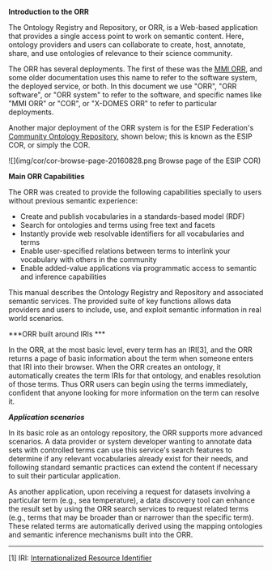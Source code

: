 **Introduction to the ORR**

The Ontology Registry and Repository, or ORR, is a Web-based application 
that provides a single access point to work on semantic content. Here, ontology providers and users can collaborate 
to create, host, annotate, share, and use ontologies of relevance to their science community.

The ORR has several deployments. The first of these was the [MMI ORR](https://mmisw.org), and some older 
documentation uses this name to refer to the software system, the deployed service, or both.
In this document we use "ORR", "ORR software", or "ORR system" to refer to the software, 
and specific names like "MMI ORR" or "COR", or "X-DOMES ORR" to refer to particular deployments.

Another major deployment of the ORR system is for the ESIP Federation's [Community Ontology
Repository](http://cor.esipfed.org), shown below; this is known as the ESIP COR, or simply the COR.

![](img/cor/cor-browse-page-20160828.png Browse page of the ESIP COR)

**Main ORR Capabilities**

The ORR was created to provide the following capabilities 
specially to users without previous semantic experience:

*   Create and publish vocabularies in a standards-based model (RDF)
*   Search for ontologies and terms using free text and facets
*   Instantly provide web resolvable identifiers for all vocabularies and terms
*   Enable user-specified relations between terms to interlink your vocabulary with others in the community
*   Enable added-value applications via programmatic access to semantic and inference capabilities 

This manual describes the Ontology Registry and Repository and associated semantic services. 
The provided suite of key functions allows data providers and users to include, use, and exploit
semantic information in real world scenarios.

***ORR built around IRIs *** 

In the ORR, at the most basic level, every term has an IRI[3], and the ORR returns a page of basic information about 
the term when someone enters that IRI into their browser. When the ORR creates an ontology,
it automatically creates the term IRIs for that ontology, and enables resolution of those terms. 
Thus ORR users can begin using the terms immediately, confident that anyone looking for more 
information on the term can resolve it.

***Application scenarios***

In its basic role as an ontology repository, the ORR supports more advanced scenarios.
A data provider or system developer wanting to annotate data sets with controlled terms
can use this service's search features to determine if any relevant vocabularies already exist
for their needs, and following standard semantic practices can extend the content if necessary
to suit their particular application. 

As another application, upon receiving a request for datasets involving a particular term 
(e.g., sea temperature), a data discovery tool can enhance the result set by using the 
ORR search services to request related terms (e.g., terms that may be broader than or 
narrower than the specific term). These related terms are automatically derived using 
the mapping ontologies and semantic inference mechanisms built into the ORR.

----

[1] IRI: [Internationalized Resource Identifier](https://en.wikipedia.org/wiki/Internationalized_Resource_Identifier)
